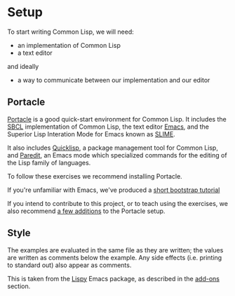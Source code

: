 # Setup

To start writing Common Lisp, we will need:

- an implementation of Common Lisp
- a text editor

and ideally

- a way to communicate between our implementation and our editor

## Portacle

[Portacle][PortacleLink] is a good quick-start environment for Common Lisp. It
includes the [SBCL][SBCL] implementation of Common Lisp, the text editor
[Emacs][Emacs], and the Superior Lisp Interation Mode for Emacs known as
[SLIME][SLIME].

It also includes [Quicklisp][QL], a package management tool for Common
Lisp, and [Paredit][Paredit], an Emacs mode which specialized commands for the
editing of the Lisp family of languages.

To follow these exercises we recommend installing Portacle.

If you're unfamiliar with Emacs, we've produced a [short bootstrap tutorial][emacs-tutorial]

If you intend to contribute to this project, or to teach using the exercises, we
also recommend [a few additions][addons] to the Portacle setup.

## Style

The examples are evaluated in the same file as they are written; the values are
written as comments below the example. Any side effects (i.e. printing to
standard out) also appear as comments.

This is taken from the [Lispy][lispy] Emacs package, as described in the
[add-ons][addons] section.

[PortacleLink]: https://portacle.github.io/
[Emacs]: https://www.gnu.org/software/emacs/
[SBCL]: http://www.sbcl.org/
[Paredit]: https://www.emacswiki.org/emacs/ParEdit
[QL]: https://www.quicklisp.org/beta/
[SLIME]: https://common-lisp.net/project/slime/
[emacs-tutorial]: emacs-tutorial.html
[addons]: addons.html
[lispy]: https://github.com/abo-abo/lispy
